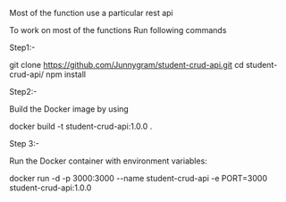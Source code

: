 Most of the function use a particular rest api 



To work on most of the functions 
Run following commands

Step1:-

git clone https://github.com/Junnygram/student-crud-api.git
cd student-crud-api/
npm install

Step2:-

Build the Docker image by using 

docker build -t student-crud-api:1.0.0 .

Step 3:-

Run the Docker container with environment variables:

docker run -d -p 3000:3000 --name student-crud-api -e PORT=3000 student-crud-api:1.0.0
